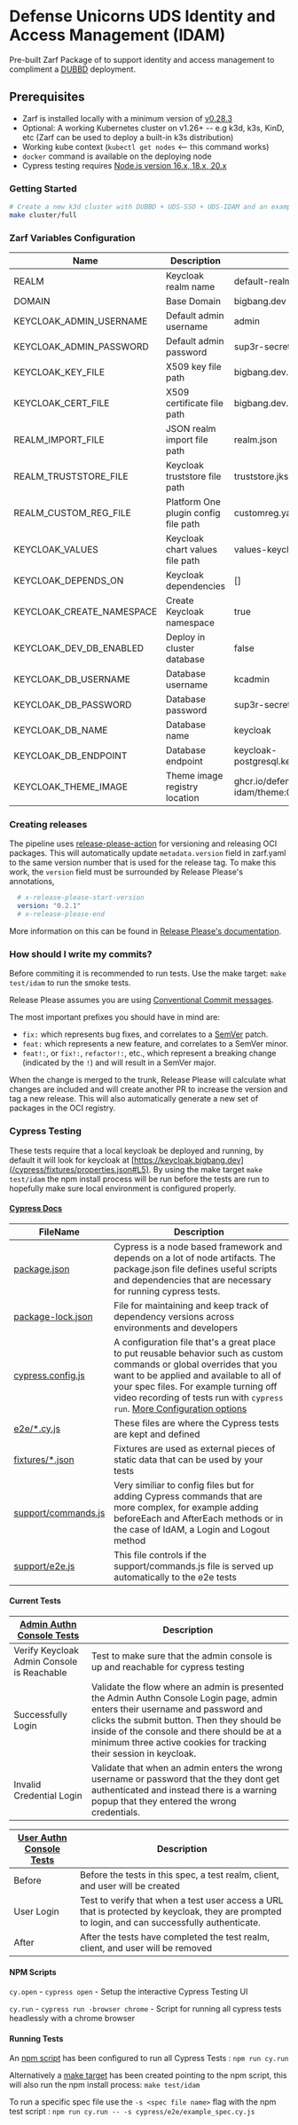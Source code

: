 # Defense Unicorns UDS Identity and Access Management (IDAM)

Pre-built Zarf Package of to support identity and access management to compliment a [DUBBD](https://github.com/defenseunicorns/uds-package-dubbd) deployment. 

## Prerequisites

- Zarf is installed locally with a minimum version of [v0.28.3](https://github.com/defenseunicorns/zarf/releases/tag/v0.28.3)
- Optional: A working Kubernetes cluster on v1.26+ -- e.g k3d, k3s, KinD, etc (Zarf can be used to deploy a built-in k3s distribution)
- Working kube context (`kubectl get nodes` <-- this command works)
- `docker` command is available on the deploying node
- Cypress testing requires [Node.js version 16.x, 18.x, 20.x](https://docs.cypress.io/guides/getting-started/installing-cypress#Nodejs)


### Getting Started
```bash
# Create a new k3d cluster with DUBBD + UDS-SSO + UDS-IDAM and an example mission application protected by SSO:
make cluster/full
```


### Zarf Variables Configuration

| Name                      | Description                          | Default                                        | Type            | Notes                  |
|---------------------------|--------------------------------------|------------------------------------------------|-----------------|------------------------|
| REALM                     | Keycloak realm name                  | default-realm                                  |                 |                        |
| DOMAIN                    | Base Domain                          | bigbang.dev                                    |                 |                        |
| KEYCLOAK_ADMIN_USERNAME   | Default admin username               | admin                                          |                 |                        |
| KEYCLOAK_ADMIN_PASSWORD   | Default admin password               | sup3r-secret-p@ssword                          |                 |                        |
| KEYCLOAK_KEY_FILE         | X509 key file path                   | bigbang.dev.key                                | FILE            |                        |
| KEYCLOAK_CERT_FILE        | X509 certificate file path           | bigbang.dev.cert                               | FILE            |                        |
| REALM_IMPORT_FILE         | JSON realm import file path          | realm.json                                     | FILE            |                        |
| REALM_TRUSTSTORE_FILE     | Keycloak truststore file path        | truststore.jks.b64                             | FILE            | MUST BE BASE64 ENCODED |
| REALM_CUSTOM_REG_FILE     | Platform One plugin config file path | customreg.yaml                                 | FILE            |                        |
| KEYCLOAK_VALUES           | Keycloak chart values file path      | values-keycloak.yaml                           | FILE            |                        |
| KEYCLOAK_DEPENDS_ON       | Keycloak dependencies                | []                                             |                 |                        |
| KEYCLOAK_CREATE_NAMESPACE | Create Keycloak namespace            | true                                           |                 |                        |
| KEYCLOAK_DEV_DB_ENABLED   | Deploy in cluster database           | false                                          |                 |                        |
| KEYCLOAK_DB_USERNAME      | Database username                    | kcadmin                                        |                 |                        |
| KEYCLOAK_DB_PASSWORD      | Database password                    | sup3r-secret-p@ssword                          |                 |                        |
| KEYCLOAK_DB_NAME          | Database name                        | keycloak                                       |                 |                        |
| KEYCLOAK_DB_ENDPOINT      | Database endpoint                    | keycloak-postgresql.keycloak.svc.cluster.local |                 |                        |
| KEYCLOAK_THEME_IMAGE      | Theme image registry location        | ghcr.io/defenseunicorns/uds-idam/theme:0.1     | CONTAINER IMAGE |                        |


### Creating releases

The pipeline uses [release-please-action](https://github.com/google-github-actions/release-please-action) for versioning and releasing OCI packages. This will automatically update `metadata.version` field in zarf.yaml to the same version number that is used for the release tag. To make this work, the `version` field must be surrounded by Release Please's annotations,

```yaml
  # x-release-please-start-version
  version: "0.2.1"
  # x-release-please-end
```

More information on this can be found in [Release Please's documentation](https://github.com/googleapis/release-please/blob/main/docs/customizing.md#updating-arbitrary-files).

### How should I write my commits?

Before commiting it is recommended to run tests. Use the make target: `make test/idam` to run the smoke tests.

Release Please assumes you are using [Conventional Commit messages](https://www.conventionalcommits.org/).

The most important prefixes you should have in mind are:

- `fix:` which represents bug fixes, and correlates to a [SemVer](https://semver.org/)
  patch.
- `feat:` which represents a new feature, and correlates to a SemVer minor.
- `feat!:`,  or `fix!:`, `refactor!:`, etc., which represent a breaking change
  (indicated by the `!`) and will result in a SemVer major.

When the change is merged to the trunk, Release Please will calculate what changes are included and will create another PR to increase the version and tag a new release. This will also automatically generate a new set of packages in the OCI registry.

### Cypress Testing

These tests require that a local keycloak be deployed and running, by default it will look for keycloak at [https://keycloak.bigbang.dev](/cypress/fixtures/properties.json#L5). By using the make target `make test/idam` the npm install process will be run before the tests are run to hopefully make sure local environment is configured properly.

#### [Cypress Docs](https://docs.cypress.io/)

| FileName                  | Description                     |
|---------------------------|---------------------------------|
| [package.json](cypress/package.json) | Cypress is a node based framework and depends on a lot of node artifacts. The package.json file defines useful scripts and dependencies that are necessary for running cypress tests.       |
| [package-lock.json](cypress/package-lock.json) | File for maintaining and keep track of dependency versions across environments and developers      |
| [cypress.config.js](cypress/cypress.config.js) | A configuration file that's a great place to put reusable behavior such as custom commands or global overrides that you want to be applied and available to all of your spec files. For example turning off video recording of tests run with `cypress run`. [More Configuration options](https://docs.cypress.io/guides/references/configuration)     |
| [e2e/*.cy.js](cypress/e2e/) | These files are where the Cypress tests are kept and defined      |
| [fixtures/*.json](cypress/fixtures/) | Fixtures are used as external pieces of static data that can be used by your tests    |
| [support/commands.js](cypress/support/commands.js) | Very similiar to config files but for adding Cypress commands that are more complex, for example adding beforeEach and AfterEach methods or in the case of IdAM, a Login and Logout method    |
| [support/e2e.js](cypress/support/e2e.js) | This file controls if the support/commands.js file is served up automatically to the e2e tests      |

#### Current Tests

| [Admin Authn Console Tests](cypress/e2e/admin_login.cy.js) | Description |
|---------------------------|---------------------------------|
| Verify Keycloak Admin Console is Reachable | Test to make sure that the admin console is up and reachable for cypress testing |
| Successfully Login | Validate the flow where an admin is presented the Admin Authn Console Login page, admin enters their username and password and clicks the submit button. Then they should be inside of the console and there should be at a minimum three active cookies for tracking their session in keycloak. |
| Invalid Credential Login | Validate that when an admin enters the wrong username or password that the they dont get authenticated and instead there is a warning popup that they entered the wrong credentials. |

| [User Authn Console Tests](cypress/e2e/user.cy.js) | Description |
|---------------------------|---------------------------------|
| Before | Before the tests in this spec, a test realm, client, and user will be created |
| User Login | Test to verify that when a test user access a URL that is protected by keycloak, they are prompted to login, and can successfully authenticate. |
| After | After the tests have completed the test realm, client, and user will be removed |

#### NPM Scripts
`cy.open` - `cypress open` - Setup the interactive Cypress Testing UI

`cy.run` - `cypress run -browser chrome` - Script for running all cypress tests headlessly with a chrome browser

#### Running Tests

An [npm script](package.json#L7) has been configured to run all Cypress Tests : `npm run cy.run`

Alternatively a [make target](Makefile#L62) has been created pointing to the npm script, this will also run the npm install process: `make test/idam`

To run a specific spec file use the `-s <spec file name>` flag with the npm test script : `npm run cy.run -- -s cypress/e2e/example_spec.cy.js`
